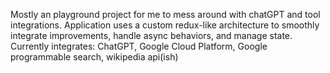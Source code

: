 Mostly an playground project for me to mess around with chatGPT and tool integrations.
Application uses a custom redux-like architecture to smoothly integrate improvements, handle async behaviors, and manage state.
Currently integrates: ChatGPT, Google Cloud Platform, Google programmable search, wikipedia api(ish)
